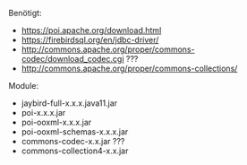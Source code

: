 Benötigt:
- https://poi.apache.org/download.html
- https://firebirdsql.org/en/jdbc-driver/
- http://commons.apache.org/proper/commons-codec/download_codec.cgi ???
- http://commons.apache.org/proper/commons-collections/

Module:
- jaybird-full-x.x.x.java11.jar
- poi-x.x.x.jar
- poi-ooxml-x.x.x.jar
- poi-ooxml-schemas-x.x.x.jar
- commons-codec-x.x.jar ???
- commons-collection4-x.x.jar

